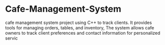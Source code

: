 # Cafe-Management-System
 cafe management system project using C++ to track clients. It provides tools for managing orders, tables, and inventory, The system allows cafe owners to track client preferences and contact information for personalized servic 
